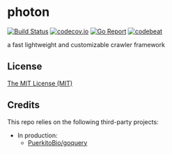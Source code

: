 # photon


[![Build Status][1]][2]  [![codecov.io][3]][4] [![Go Report][5]][6]  [![codebeat][7]][8] 

[1]: https://travis-ci.org/n0trace/photon.svg?branch=master "Build Status badge"
[2]: https://travis-ci.org/n0trace/photon "Travis-CI Build Status"

[3]: https://codecov.io/github/n0trace/photon/coverage.svg?branch=master "Coverage badge"
[4]: https://codecov.io/github/n0trace/photon?branch=master "Codecov Status"
[5]: https://goreportcard.com/badge/github.com/n0trace/photon "Go Report badge"
[6]: https://goreportcard.com/report/github.com/n0trace/photon "Go Report"

[7]: https://codebeat.co/badges/ddf86015-f522-423e-af2c-9c00814917e0 "Codebeat badge"
[8]: https://codebeat.co/projects/github-com-n0trace-photon-master "Codebeat"


a fast lightweight and customizable crawler framework

## License

[The MIT License (MIT)](https://raw.githubusercontent.com/n0trace/photon/master/LICENSE)

## Credits

This repo relies on the following third-party projects:

* In production:
  * [PuerkitoBio/goquery](https://github.com/PuerkitoBio/goquery)
